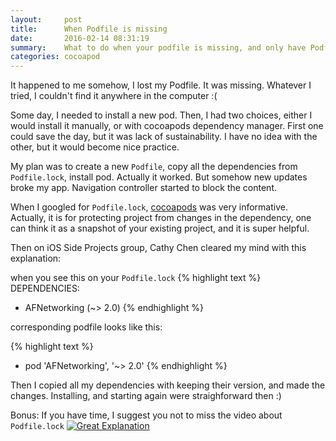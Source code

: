 ```yaml
---
layout:     post
title:      When Podfile is missing
date:       2016-02-14 08:31:19
summary:    What to do when your podfile is missing, and only have Podfile.lock- recreation of a Podfile from ashes
categories: cocoapod
---
```

It happened to me somehow, I lost my Podfile. It was missing. Whatever I tried, I couldn't find it anywhere in the computer :(

Some day, I needed to install a new pod. Then, I had two choices, either I would install it manually, or with cocoapods dependency manager. First one could save the day, but it was lack of sustainability. I have no idea with the other, but it would become nice practice.

My plan was to create a new `Podfile`, copy all the dependencies from `Podfile.lock`, install pod. Actually it worked. But somehow new updates broke my app. Navigation controller started to block the content. 

When I googled for `Podfile.lock`, [cocoapods](https://guides.cocoapods.org/using/using-cocoapods.html) was very informative. Actually, it is for protecting project from changes in the dependency, one can think it as a snapshot of your existing project, and it is super helpful.

Then on iOS Side Projects group, Cathy Chen cleared my mind with this explanation:

when you see this on your `Podfile.lock`
{% highlight text %}
DEPENDENCIES:
  - AFNetworking (~> 2.0)
{% endhighlight %}

corresponding podfile looks like this:

{% highlight text %}
  - pod 'AFNetworking', '~> 2.0'
{% endhighlight %}

Then I copied all my dependencies with keeping their version, and made the changes. Installing, and starting again were straighforward then :)

Bonus:
If you have time, I suggest you not to miss the video about `Podfile.lock`
[![Great Explanation](http://img.youtube.com/vi/H-zK1mEwTe0/0.jpg)](http://www.youtube.com/watch?v=H-zK1mEwTe0)
